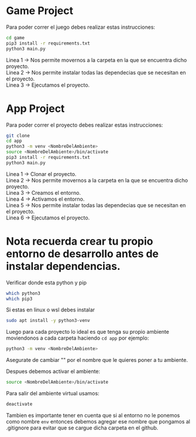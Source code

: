 # Game Project

Para poder correr el juego debes realizar estas instrucciones:

```sh
cd game
pip3 install -r requirements.txt
python3 main.py
```

Linea 1 -> Nos permite movernos a la carpeta en la que se encuentra dicho proyecto. <br>
Linea 2 -> Nos permite instalar todas las dependecias que se necesitan en el proyecto. <br>
Linea 3 -> Ejecutamos el proyecto. <br>

# App Project

Para poder correr el proyecto debes realizar estas instrucciones:

```sh
git clone
cd app
python3 -m venv <NombreDelAmbiente>
source <NombreDelAmbiente>/bin/activate
pip3 install -r requirements.txt
python3 main.py
```

Linea 1 -> Clonar el proyecto. <br>
Linea 2 -> Nos permite movernos a la carpeta en la que se encuentra dicho proyecto. <br>
Linea 3 -> Creamos el entorno. <br>
Linea 4 -> Activamos el entorno. <br>
Linea 5 -> Nos permite instalar todas las dependecias que se necesitan en el proyecto. <br>
Linea 6 -> Ejecutamos el proyecto. <br>



# Nota recuerda crear tu propio entorno de desarrollo antes de instalar dependencias.

Verificar donde esta python y pip

```sh
which python3
which pip3
```

Si estas en linux o wsl debes instalar

```sh
sudo apt install -y python3-venv
```

Luego para cada proyecto lo ideal es que tenga su propio ambiente moviendonos a cada carpeta haciendo ```cd app``` por ejemplo:

```sh
python3 -m venv <NombreDelAmbiente>
```
Asegurate de cambiar "<NombreDelAmbiente>" por el nombre que le quieres poner a tu ambiente.

Despues debemos activar el ambiente:

```sh
source <NombreDelAmbiente>/bin/activate
```

Para salir del ambiente virtual usamos:

```sh
deactivate
```

Tambien es importante tener en cuenta que si al entorno no le ponemos como nombre ```env``` entonces debemos agregar ese nombre que pongamos al .gitignore para evitar que se cargue dicha carpeta en el github.
